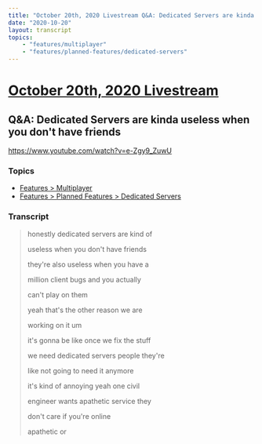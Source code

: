 ```yaml
---
title: "October 20th, 2020 Livestream Q&A: Dedicated Servers are kinda useless when you don't have friends"
date: "2020-10-20"
layout: transcript
topics:
    - "features/multiplayer"
    - "features/planned-features/dedicated-servers"
---
```

# [October 20th, 2020 Livestream](../2020-10-20.md)
## Q&A: Dedicated Servers are kinda useless when you don't have friends
https://www.youtube.com/watch?v=e-Zgy9_ZuwU

### Topics
* [Features > Multiplayer](../topics/features/multiplayer.md)
* [Features > Planned Features > Dedicated Servers](../topics/features/planned-features/dedicated-servers.md)

### Transcript

> honestly dedicated servers are kind of
> 
> useless when you don't have friends
> 
> they're also useless when you have a
> 
> million client bugs and you actually
> 
> can't play on them
> 
> yeah that's the other reason we are
> 
> working on it um
> 
> it's gonna be like once we fix the stuff
> 
> we need dedicated servers people they're
> 
> like not going to need it anymore
> 
> it's kind of annoying yeah one civil
> 
> engineer wants apathetic service they
> 
> don't care if you're online
> 
> apathetic or
> 
